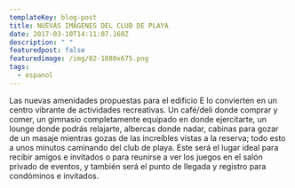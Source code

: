 ```yaml
---
templateKey: blog-post
title: NUEVÁS IMÁGENES DEL CLUB DE PLAYA
date: 2017-03-10T14:11:07.160Z
description: " "
featuredpost: false
featuredimage: /img/02-1080x675.png
tags:
  - espanol
---
```

Las nuevas amenidades propuestas para el edificio E lo convierten en un centro vibrante de actividades recreativas. Un café/deli donde comprar y comer, un gimnasio completamente equipado en donde ejercitarte, un lounge donde podrás relajarte, albercas donde nadar, cabinas para gozar de un masaje mientras gozas de las increíbles vistas a la reserva; todo esto a unos minutos caminando del club de playa. Este será el lugar ideal para recibir amigos e invitados o para reunirse a ver los juegos en el salón privado de eventos, y también será el punto de llegada y registro para condóminos e invitados.
